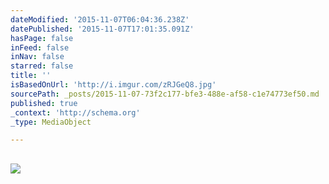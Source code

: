 ```yaml
---
dateModified: '2015-11-07T06:04:36.238Z'
datePublished: '2015-11-07T17:01:35.091Z'
hasPage: false
inFeed: false
inNav: false
starred: false
title: ''
isBasedOnUrl: 'http://i.imgur.com/zRJGeQ8.jpg'
sourcePath: _posts/2015-11-07-73f2c177-bfe3-488e-af58-c1e74773ef50.md
published: true
_context: 'http://schema.org'
_type: MediaObject

---
```

<article style=""><h1></h1><p></p><img src="http://imgur.com/zRJGeQ8.jpg" /></article>